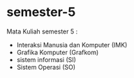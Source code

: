 # semester-5
Mata Kuliah semester 5 :
- Interaksi Manusia dan Komputer (IMK)
- Grafika Komputer (Grafkom)
- sistem informasi (SI)
- Sistem Operasi (SO)
